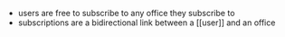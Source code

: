- users are free to subscribe to any office they subscribe to
- subscriptions are a bidirectional link between a [[user]] and an office